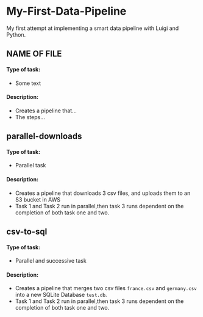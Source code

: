 # My-First-Data-Pipeline

My first attempt at implementing a smart data pipeline with Luigi and Python.

## NAME OF FILE

#### Type of task:

- Some text

#### Description:

- Creates a pipeline that...
- The steps...

## parallel-downloads

#### Type of task:

- Parallel task

#### Description:

- Creates a pipeline that downloads 3 csv files, and uploads them to an S3 bucket in AWS
- Task 1 and Task 2 run in parallel,then task 3 runs dependent on the completion of both task one and two.

## csv-to-sql

#### Type of task:

- Parallel and successive task

#### Description:

- Creates a pipeline that merges two csv files `france.csv` and `germany.csv` into a new SQLite Database `test.db`.
- Task 1 and Task 2 run in parallel,then task 3 runs dependent on the completion of both task one and two.
